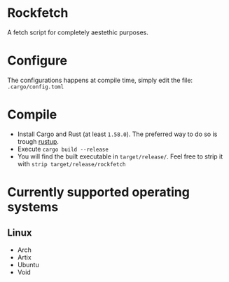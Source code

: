 # Rockfetch

A fetch script for completely aestethic purposes.

# Configure
The configurations happens at compile time, simply edit the file:
`.cargo/config.toml`

# Compile
* Install Cargo and Rust (at least `1.58.0`). The preferred way to do so is trough [rustup](https://rustup.rs/).
* Execute `cargo build --release`
* You will find the built executable in `target/release/`. Feel free to strip it with `strip target/release/rockfetch`

# Currently supported operating systems

## Linux
* Arch
* Artix
* Ubuntu
* Void
